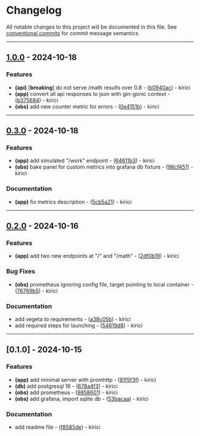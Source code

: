 # Changelog

All notable changes to this project will be documented in this file. See [conventional commits](https://www.conventionalcommits.org/) for commit message semantics.

---
## [1.0.0](https://github.com/kirici/myapp/compare/v0.3.0..v1.0.0) - 2024-10-18

### Features

- **(api)** [**breaking**] do not serve /math results over 0.8 - ([b0940ac](https://github.com/kirici/myapp/commit/b0940acc62babd3e7b5b4e6a31fb619aa97e14fc)) - kirici
- **(app)** convert all api responses to json with gin-gonic context - ([b375684](https://github.com/kirici/myapp/commit/b37568456d511e797209df9a712bf532b2f342b2)) - kirici
- **(obs)** add new counter metric for errors - ([0e4151b](https://github.com/kirici/myapp/commit/0e4151b71a924e082749b21dd706f99c223acbf2)) - kirici

---
## [0.3.0](https://github.com/kirici/myapp/compare/v0.2.0..v0.3.0) - 2024-10-18

### Features

- **(app)** add simulated "/work" endpoint - ([64611b3](https://github.com/kirici/myapp/commit/64611b372fdf6473887e9252ec460d9e7fb3dcb8)) - kirici
- **(obs)** bake panel for custom metrics into grafana db fixture - ([98cf451](https://github.com/kirici/myapp/commit/98cf4519d6b56b392652f0739235aafefa9b5ba2)) - kirici

### Documentation

- **(app)** fix metrics description - ([5cb5a21](https://github.com/kirici/myapp/commit/5cb5a21058e757197c23e65a082fa7297ac955f0)) - kirici

---
## [0.2.0](https://github.com/kirici/myapp/compare/v0.1.0..v0.2.0) - 2024-10-16

### Features

- **(app)** add two new endpoints at "/" and "/math" - ([2df0b19](https://github.com/kirici/myapp/commit/2df0b19a8fc4dc3b5440067639e46ea6f99be873)) - kirici

### Bug Fixes

- **(obs)** prometheus ignoring config file, target pointing to local container - ([76769b5](https://github.com/kirici/myapp/commit/76769b5f95ba3c104866fc56f8b62969b041fd89)) - kirici

### Documentation

- add vegeta to requirements - ([a38c05b](https://github.com/kirici/myapp/commit/a38c05bc88a75495fae8893b9d81c356c84f3c7f)) - kirici
- add required steps for launching - ([54619d8](https://github.com/kirici/myapp/commit/54619d877ab47ef37f65eee1cb0048d4b1cdb4ca)) - kirici

---
## [0.1.0] - 2024-10-15

### Features

- **(app)** add minimal server with promhttp - ([81f5f3f](https://github.com/kirici/myapp/commit/81f5f3f54907109f9a43b10a4f9dba3d8c2acc40)) - kirici
- **(db)** add postgresql 16 - ([678a4f3](https://github.com/kirici/myapp/commit/678a4f3df0787312baae32efd444df09c7a23286)) - kirici
- **(obs)** add prometheus - ([9858601](https://github.com/kirici/myapp/commit/9858601be452492ad5c87fb588ec3460df7a7c34)) - kirici
- **(obs)** add grafana, import sqlite db - ([53bacaa](https://github.com/kirici/myapp/commit/53bacaaba67446006da60a5f56565dbb6134e079)) - kirici

### Documentation

- add readme file - ([f8585de](https://github.com/kirici/myapp/commit/f8585de652060e612246cd2cfc4a27d6fa84cbfe)) - kirici

<!-- generated by git-cliff -->
